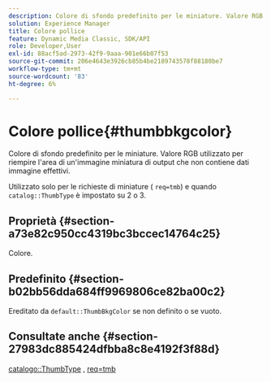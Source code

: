 ```yaml
---
description: Colore di sfondo predefinito per le miniature. Valore RGB utilizzato per riempire l'area di un'immagine miniatura di output che non contiene dati immagine effettivi.
solution: Experience Manager
title: Colore pollice
feature: Dynamic Media Classic, SDK/API
role: Developer,User
exl-id: 88acf5ad-2973-42f9-9aaa-901e66b07f53
source-git-commit: 206e4643e3926cb85b4be2189743578f88180be7
workflow-type: tm+mt
source-wordcount: '83'
ht-degree: 6%

---
```


# Colore pollice{#thumbbkgcolor}

Colore di sfondo predefinito per le miniature. Valore RGB utilizzato per riempire l&#39;area di un&#39;immagine miniatura di output che non contiene dati immagine effettivi.

Utilizzato solo per le richieste di miniature ( `req=tmb`) e quando `catalog::ThumbType` è impostato su 2 o 3.

## Proprietà {#section-a73e82c950cc4319bc3bccec14764c25}

Colore.

## Predefinito {#section-b02bb56dda684ff9969806ce82ba00c2}

Ereditato da `default::ThumbBkgColor` se non definito o se vuoto.

## Consultate anche {#section-27983dc885424dfbba8c8e4192f3f88d}

[catalogo::ThumbType](../../../../../is-api/image-catalog/image-serving-api-ref/c-image-catalog-reference/c-image-svg-data-reference/c-image-data-reference/r-thumbtype-cat.md#reference-41149ddffc8749cba2f8d9c8e2611e03) ,  [req=tmb](../../../../../is-api/http-ref/image-serving-api-ref/c-http-protocol-reference/c-command-reference/r-req/r-req.md#reference-907cdb4a97034db7ad94695f25552e76)

